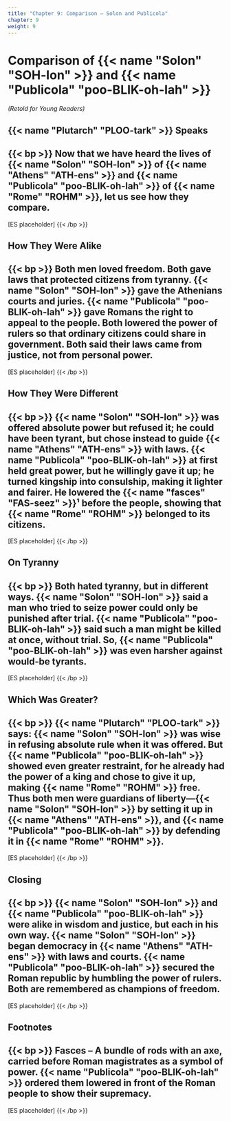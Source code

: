 ```yaml
---
title: "Chapter 9: Comparison — Solon and Publicola"
chapter: 9
weight: 9
---
```


# Comparison of {{< name "Solon" "SOH-lon" >}} and {{< name "Publicola" "poo-BLIK-oh-lah" >}}

_(Retold for Young Readers)_

## {{< name "Plutarch" "PLOO-tark" >}} Speaks

{{< bp >}}
Now that we have heard the lives of {{< name "Solon" "SOH-lon" >}} of {{< name "Athens" "ATH-ens" >}} and {{< name "Publicola" "poo-BLIK-oh-lah" >}} of {{< name "Rome" "ROHM" >}}, let us see how they compare.
---
[ES placeholder]
{{< /bp >}}

## How They Were Alike

{{< bp >}}
Both men loved freedom. Both gave laws that protected citizens from tyranny. {{< name "Solon" "SOH-lon" >}} gave the Athenians courts and juries. {{< name "Publicola" "poo-BLIK-oh-lah" >}} gave Romans the right to appeal to the people. Both lowered the power of rulers so that ordinary citizens could share in government. Both said their laws came from justice, not from personal power.
---
[ES placeholder]
{{< /bp >}}

## How They Were Different

{{< bp >}}
{{< name "Solon" "SOH-lon" >}} was offered absolute power but refused it; he could have been tyrant, but chose instead to guide {{< name "Athens" "ATH-ens" >}} with laws. {{< name "Publicola" "poo-BLIK-oh-lah" >}} at first held great power, but he willingly gave it up; he turned kingship into consulship, making it lighter and fairer. He lowered the {{< name "fasces" "FAS-seez" >}}¹ before the people, showing that {{< name "Rome" "ROHM" >}} belonged to its citizens.
---
[ES placeholder]
{{< /bp >}}

## On Tyranny

{{< bp >}}
Both hated tyranny, but in different ways. {{< name "Solon" "SOH-lon" >}} said a man who tried to seize power could only be punished after trial. {{< name "Publicola" "poo-BLIK-oh-lah" >}} said such a man might be killed at once, without trial. So, {{< name "Publicola" "poo-BLIK-oh-lah" >}} was even harsher against would‑be tyrants.
---
[ES placeholder]
{{< /bp >}}

## Which Was Greater?

{{< bp >}}
{{< name "Plutarch" "PLOO-tark" >}} says: {{< name "Solon" "SOH-lon" >}} was wise in refusing absolute rule when it was offered. But {{< name "Publicola" "poo-BLIK-oh-lah" >}} showed even greater restraint, for he already had the power of a king and chose to give it up, making {{< name "Rome" "ROHM" >}} free. Thus both men were guardians of liberty—{{< name "Solon" "SOH-lon" >}} by setting it up in {{< name "Athens" "ATH-ens" >}}, and {{< name "Publicola" "poo-BLIK-oh-lah" >}} by defending it in {{< name "Rome" "ROHM" >}}.
---
[ES placeholder]
{{< /bp >}}

## Closing

{{< bp >}}
{{< name "Solon" "SOH-lon" >}} and {{< name "Publicola" "poo-BLIK-oh-lah" >}} were alike in wisdom and justice, but each in his own way. {{< name "Solon" "SOH-lon" >}} began democracy in {{< name "Athens" "ATH-ens" >}} with laws and courts. {{< name "Publicola" "poo-BLIK-oh-lah" >}} secured the Roman republic by humbling the power of rulers. Both are remembered as champions of freedom.
---
[ES placeholder]
{{< /bp >}}

## Footnotes

{{< bp >}}
Fasces – A bundle of rods with an axe, carried before Roman magistrates as a symbol of power. {{< name "Publicola" "poo-BLIK-oh-lah" >}} ordered them lowered in front of the Roman people to show their supremacy.
---
[ES placeholder]
{{< /bp >}}

